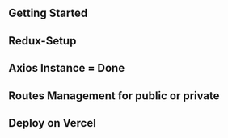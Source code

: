 ## Getting Started

## Redux-Setup

## Axios Instance = Done

## Routes Management for public or private

## Deploy on Vercel
